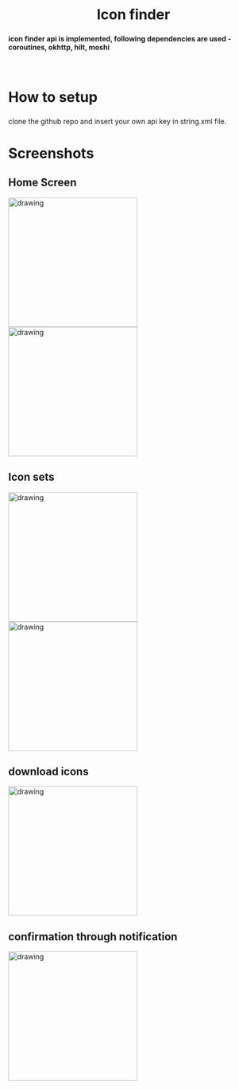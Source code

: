 

<h1 align="center"> Icon finder</h1>

<h3 align="center">

#### icon finder api is implemented, following dependencies are used - coroutines, okhttp, hilt, moshi

</br>

# How to setup

### 
clone the github repo and insert your own api key in string.xml file.




# Screenshots
## Home Screen
<p float="left">
<img src="https://imgur.com/M1sYWF4.png" alt="drawing" width="260"/>
<img src="https://imgur.com/YzbWlzz.png" alt="drawing" width="260"/>
</p>


## Icon sets
<img src="https://imgur.com/bZ4uOaM.png" alt="drawing" width="260"/>
<img src="https://imgur.com/v3uriKP.png" alt="drawing" width="260">

## download icons
<p float="left">
<img src="https://imgur.com/ONLRI5f.png" alt="drawing" width="260"/>
</p>

## confirmation through notification
<p float="left">
<img src="https://imgur.com/mTfQiDS.png" alt="drawing" width="260"/>
</p>

